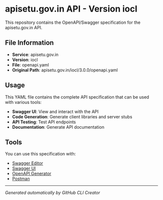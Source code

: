 # apisetu.gov.in API - Version iocl

This repository contains the OpenAPI/Swagger specification for the apisetu.gov.in API.

## File Information

- **Service**: apisetu.gov.in
- **Version**: iocl
- **File**: openapi.yaml
- **Original Path**: apisetu.gov.in/iocl/3.0.0/openapi.yaml

## Usage

This YAML file contains the complete API specification that can be used with various tools:

- **Swagger UI**: View and interact with the API
- **Code Generation**: Generate client libraries and server stubs
- **API Testing**: Test API endpoints
- **Documentation**: Generate API documentation

## Tools

You can use this specification with:

- [Swagger Editor](https://editor.swagger.io/)
- [Swagger UI](https://swagger.io/tools/swagger-ui/)
- [OpenAPI Generator](https://openapi-generator.tech/)
- [Postman](https://www.postman.com/)

---

*Generated automatically by GitHub CLI Creator*
